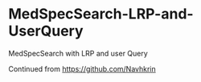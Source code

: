 # MedSpecSearch-LRP-and-UserQuery
MedSpecSearch with LRP and user Query

Continued from https://github.com/Navhkrin
